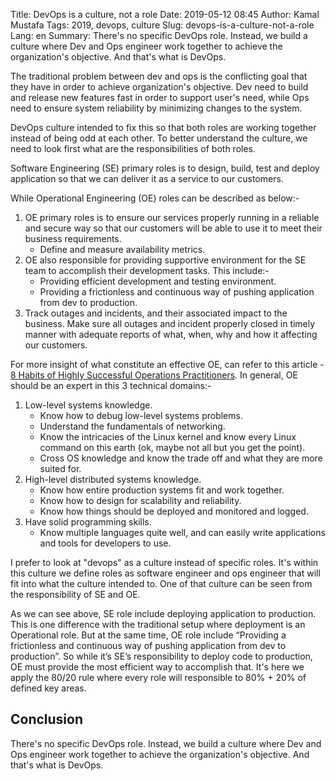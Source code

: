 Title: DevOps is a culture, not a role
Date: 2019-05-12 08:45
Author: Kamal Mustafa
Tags: 2019, devops, culture
Slug: devops-is-a-culture-not-a-role
Lang: en
Summary: There's no specific DevOps role. Instead, we build a culture where Dev and Ops engineer work together to achieve the organization's objective. And that's what is DevOps.

The traditional problem between dev and ops is the conflicting goal that they have in order to achieve organization's objective. Dev need to build and release new features fast in order to support user's need, while Ops need to ensure system reliability by minimizing changes to the system.

DevOps culture intended to fix this so that both roles are working together instead of being odd at each other. To better understand the culture, we need to look first what are the responsibilities of both roles.

Software Engineering (SE) primary roles is to design, build, test and deploy application so that we can deliver it as a service to our customers.

While Operational Engineering (OE) roles can be described as below:-

1. OE primary roles is to ensure our services properly running in a reliable and secure way so that our customers will be able to use it to meet their business requirements.
    * Define and measure availability metrics.
1. OE also responsible for providing supportive environment for the SE team to accomplish their development tasks. This include:-
    * Providing efficient development and testing environment.
    * Providing a frictionless and continuous way of pushing application from dev to production.
1. Track outages and incidents, and their associated impact to the business. Make sure all outages and incident properly closed in timely manner with adequate reports of what, when, why and how it affecting our customers.

For more insight of what constitute an effective OE, can refer to this article - [8 Habits of Highly Successful Operations Practitioners][ops-habit]. In general, OE should be an expert in this 3 technical domains:-

1. Low-level systems knowledge.
    * Know how to debug low-level systems problems.
    * Understand the fundamentals of networking.
    * Know the intricacies of the Linux kernel and know every Linux command on this earth (ok, maybe not all but you get the point).
    * Cross OS knowledge and know the trade off and what they are more suited for.
1. High-level distributed systems knowledge.
    * Know how entire production systems fit and work together.
    * Know how to design for scalability and reliability.
    * Know how things should be deployed and monitored and logged.
1. Have solid programming skills.
    * Know multiple languages quite well, and can easily write applications and tools for developers to use.

I prefer to look at "devops" as a culture instead of specific roles. It's within this culture we define roles as software engineer and ops engineer that will fit into what the culture intended to. One of that culture can be seen from the responsibility of SE and OE.

As we can see above, SE role include deploying application to production. This is one difference with the traditional setup where deployment is an Operational role. But at the same time, OE role include “Providing a frictionless and continuous way of pushing application from dev to production”. So while it’s SE’s responsibility to deploy code to production, OE must provide the most efficient way to accomplish that. It's here we apply the 80/20 rule where every role will responsible to 80% + 20% of defined key areas.

## Conclusion
There's no specific DevOps role. Instead, we build a culture where Dev and Ops engineer work together to achieve the organization's objective. And that's what is DevOps.

[ops-habit]:https://blog.newrelic.com/2017/06/07/successful-operations-practitioners-habits/
